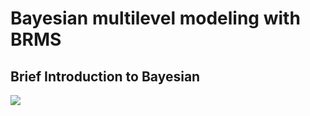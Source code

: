 Bayesian multilevel modeling with BRMS
================

## Brief Introduction to Bayesian

![](%22/home/downeyam/Github/Tutorials/BayesianStats/img/bayesianDistributions.jpg%22)

###

